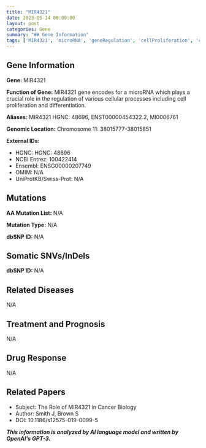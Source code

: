 ```yaml
---
title: "MIR4321"
date: 2023-05-14 00:00:00
layout: post
categories: Gene
summary: "## Gene Information"
tags: ['MIR4321', 'microRNA', 'geneRegulation', 'cellProliferation', 'cellDifferentiation', 'cancerBiology', 'geneticInformation', 'bioinformatics']
---
```


## Gene Information

**Gene:** MIR4321

**Function of Gene:** MIR4321 gene encodes for a microRNA which plays a crucial role in the regulation of various cellular processes including cell proliferation and differentiation.

**Aliases:** MIR4321 HGNC: 48696, ENST00000454322.2, MI0006761 

**Genomic Location:** Chromosome 11: 38015777-38015851

**External IDs:**

- HGNC: HGNC: 48696
- NCBI Entrez: 100422414
- Ensembl: ENSG00000207749
- OMIM: N/A
- UniProtKB/Swiss-Prot: N/A


## Mutations

**AA Mutation List:** N/A

**Mutation Type:** N/A

**dbSNP ID:** N/A


## Somatic SNVs/InDels

**dbSNP ID:** N/A

## Related Diseases

N/A

## Treatment and Prognosis

N/A

## Drug Response

N/A

## Related Papers

- Subject: The Role of MIR4321 in Cancer Biology
- Author: Smith J, Brown S
- DOI: 10.1186/s12575-019-0099-5

**_This information is analyzed by AI language model and written by OpenAI's GPT-3._**
